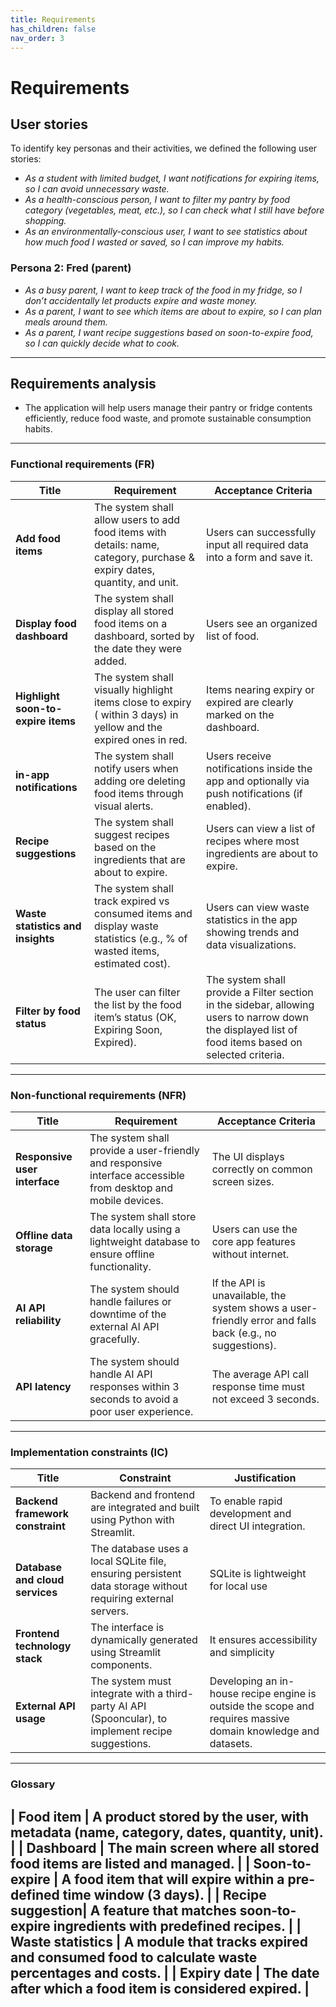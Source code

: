 ```yaml
---
title: Requirements
has_children: false
nav_order: 3
---
```


# Requirements

## User stories

To identify key personas and their activities, we defined the following user stories:

- *As a student with limited budget, I want notifications for expiring items, so I can avoid unnecessary waste.*
- *As a health-conscious person, I want to filter my pantry by food category (vegetables, meat, etc.), so I can check what I still have before shopping.*
- *As an environmentally-conscious user, I want to see statistics about how much food I wasted or saved, so I can improve my habits.*

### Persona 2: Fred (parent)
- *As a busy parent, I want to keep track of the food in my fridge, so I don’t accidentally let products expire and waste money.*
- *As a parent, I want to see which items are about to expire, so I can plan meals around them.*
- *As a parent, I want recipe suggestions based on soon-to-expire food, so I can quickly decide what to cook.*

---

## Requirements analysis

- The application will help users manage their pantry or fridge contents efficiently, reduce food waste, and promote sustainable consumption habits.

---
### Functional requirements (FR)

| Title                                   | Requirement                                                                                          | Acceptance Criteria                                                                                          |
|-----------------------------------------|------------------------------------------------------------------------------------------------------|--------------------------------------------------------------------------------------------------------------|
| **Add food items**                         | The system shall allow users to add food items with details: name, category, purchase & expiry dates, quantity, and unit. | Users can successfully input all required data into a form and save it.                                      |
| **Display food dashboard**                 | The system shall display all stored food items on a dashboard, sorted by the date they were added.           | Users see an organized list of food.                                    |
| **Highlight soon-to-expire items**         | The system shall visually highlight items close to expiry ( within 3 days) in yellow and the expired ones in red.             | Items nearing expiry or expired are clearly marked  on the dashboard.                                             |
| **in-app notifications**        | The system shall notify users when adding ore deleting food items through visual alerts. | Users receive notifications inside the app and optionally via push notifications (if enabled).               |
| **Recipe suggestions**                     | The system shall suggest recipes based on the ingredients that are about to expire.                 | Users can view a list of recipes where most ingredients are about to expire.                                |
| **Waste statistics and insights**          | The system shall track expired vs consumed items and display waste statistics (e.g., % of wasted items, estimated cost). | Users can view waste statistics in the app showing trends and data visualizations.                          |
| **Filter by food status**          | The user can filter the list by the food item’s status (OK, Expiring Soon, Expired). |  The system shall provide a Filter section in the sidebar, allowing users to narrow down the displayed list of food items based on selected criteria.                         |
---
### Non-functional requirements (NFR)

| Title                                    | Requirement                                                                                               | Acceptance Criteria                                  |
|------------------------------------------|-----------------------------------------------------------------------------------------------------------|------------------------------------------------------|
| **Responsive user interface**               | The system shall provide a user-friendly and responsive interface accessible from desktop and mobile devices. | The UI displays correctly on common screen sizes.    |
| **Offline data storage**            | The system shall store data locally using a lightweight database to ensure offline functionality.        | Users can use the core app features without internet.|
| **AI API reliability**	|The system should handle failures or downtime of the external AI API gracefully.|	If the API is unavailable, the system shows a user-friendly error and falls back (e.g., no suggestions).|
| **API latency**	|The system should handle AI API responses within 3 seconds to avoid a poor user experience.|	The average API call response time must not exceed 3 seconds.|

---

### Implementation constraints (IC)

| Title                                | Constraint                                                                                                 | Justification                                                                                     |
|--------------------------------------|------------------------------------------------------------------------------------------------------------|---------------------------------------------------------------------------------------------------|
| **Backend framework constraint**         | Backend and frontend are integrated and built using Python with Streamlit.                                                  | To enable rapid development and direct UI integration.                                        |
| **Database and cloud services**          | The database uses a local SQLite file, ensuring persistent data storage without requiring external servers.           | SQLite is lightweight for local use  |
| **Frontend technology stack**            | The interface is dynamically generated using Streamlit components.           | It ensures accessibility and simplicity      |
| **External API usage** | The system must integrate with a third-party AI API (Spooncular), to implement recipe suggestions.| Developing an in-house recipe engine is outside the scope and requires massive domain knowledge and datasets. |

---

### Glossary

| **Food item**        | A product stored by the user, with metadata (name, category, dates, quantity, unit).           |
| **Dashboard**        | The main screen where all stored food items are listed and managed.                            |
| **Soon-to-expire**   | A food item that will expire within a pre-defined time window (3 days).                  |
| **Recipe suggestion**| A feature that matches soon-to-expire ingredients with predefined recipes.                     |
| **Waste statistics** | A module that tracks expired and consumed food to calculate waste percentages and costs.       |
| **Expiry date** | The date after which a food item is considered expired.       |
---